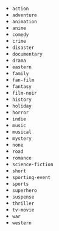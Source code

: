 - `action`
- `adventure`
- `animation`
- `anime`
- `comedy`
- `crime`
- `disaster`
- `documentary`
- `drama`
- `eastern`
- `family`
- `fan-film`
- `fantasy`
- `film-noir`
- `history`
- `holiday`
- `horror`
- `indie`
- `music`
- `musical`
- `mystery`
- `none`
- `road`
- `romance`
- `science-fiction`
- `short`
- `sporting-event`
-  `sports`
- `superhero`
- `suspense`
- `thriller`
- `tv-movie`
- `war`
- `western`
